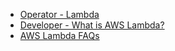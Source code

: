 
- [Operator - Lambda](https://docs.aws.amazon.com/lambda/latest/operatorguide/intro.html)
- [Developer - What is AWS Lambda?](https://docs.aws.amazon.com/lambda/latest/dg/welcome.html)
- [AWS Lambda FAQs](https://aws.amazon.com/lambda/faqs/?nc1=h_ls)
